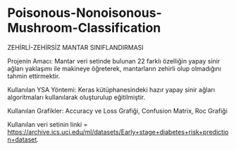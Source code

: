 # Poisonous-Nonoisonous-Mushroom-Classification

ZEHİRLİ-ZEHİRSİZ MANTAR SINIFLANDIRMASI

Projenin Amacı: Mantar veri setinde bulunan 22 farklı özelliğin yapay sinir ağları yaklaşımı ile makineye öğreterek, mantarların zehirli olup olmadığını tahmin ettirmektir.

Kullanılan YSA Yöntemi: Keras kütüphanesindeki hazır yapay sinir ağları algoritmaları kullanılarak oluşturulup eğitilmiştir.

Kullanılan Grafikler: Accuracy ve Loss Grafiği, Confusion Matrix, Roc Grafiği

Kullanılan veri setinin linki = https://archive.ics.uci.edu/ml/datasets/Early+stage+diabetes+risk+prediction+dataset.
